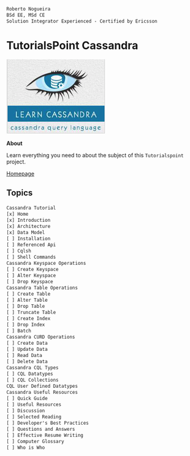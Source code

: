 ```
Roberto Nogueira  
BSd EE, MSd CE
Solution Integrator Experienced - Certified by Ericsson
```
# TutorialsPoint Cassandra

![tutorialspoint image](images/tutorialspoint.png)

**About**

Learn everything you need to about the subject of this `Tutorialspoint` project.

[Homepage](https://www.tutorialspoint.com//cassandra/index.htm)

## Topics
```
Cassandra Tutorial
[x] Home
[x] Introduction
[x] Architecture
[x] Data Model
[ ] Installation
[ ] Referenced Api
[ ] Cqlsh
[ ] Shell Commands
Cassandra Keyspace Operations
[ ] Create Keyspace
[ ] Alter Keyspace
[ ] Drop Keyspace
Cassandra Table Operations
[ ] Create Table
[ ] Alter Table
[ ] Drop Table
[ ] Truncate Table
[ ] Create Index
[ ] Drop Index
[ ] Batch
Cassandra CURD Operations
[ ] Create Data
[ ] Update Data
[ ] Read Data
[ ] Delete Data
Cassandra CQL Types
[ ] CQL Datatypes
[ ] CQL Collections
CQL User Defined Datatypes
Cassandra Useful Resources
[ ] Quick Guide
[ ] Useful Resources
[ ] Discussion
[ ] Selected Reading
[ ] Developer's Best Practices
[ ] Questions and Answers
[ ] Effective Resume Writing
[ ] Computer Glossary
[ ] Who is Who
```
